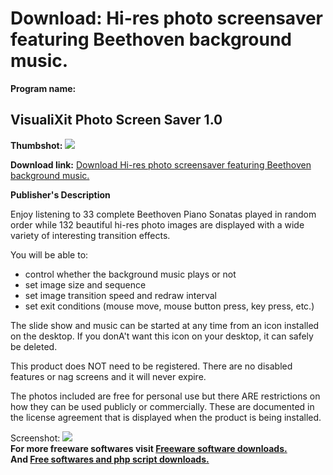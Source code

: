 # Download: Hi-res photo screensaver featuring Beethoven background music.

**Program name:**

## VisualiXit Photo Screen Saver 1.0

  
**Thumbshot:** ![](http://www.freewarefiles.com/screenshot/pss1main_md.jpg)   
  
**Download link:** [Download Hi-res photo screensaver featuring Beethoven background music.](http://freesoftwares.boysofts.com/VisualiXit-Photo-Screen-Saver_program_65968.html)  
  


**Publisher's Description**  
  


Enjoy listening to 33 complete Beethoven Piano Sonatas played in random order while 132 beautiful hi-res photo images are displayed with a wide variety of interesting transition effects. 

You will be able to:

  * control whether the background music plays or not 
  * set image size and sequence 
  * set image transition speed and redraw interval 
  * set exit conditions (mouse move, mouse button press, key press, etc.) 

The slide show and music can be started at any time from an icon installed on the desktop. If you donA't want this icon on your desktop, it can safely be deleted.

This product does NOT need to be registered. There are no disabled features or nag screens and it will never expire.

The photos included are free for personal use but there ARE restrictions on how they can be used publicly or commercially. These are documented in the license agreement that is displayed when the product is being installed.

  
  
Screenshot: ![](http://www.freewarefiles.com/screenshot/pss1main.jpg)   
**For more freeware softwares visit [Freeware software downloads.](http://freesoftwares.boysofts.com/)**   
**And [Free softwares and php script downloads.](http://www.boysofts.com/)**
